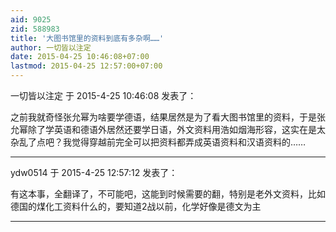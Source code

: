 ```yaml
---
aid: 9025
zid: 588983
title: '大图书馆里的资料到底有多杂啊……'
author: 一切皆以注定
date: 2015-04-25 10:46:08+07:00
lastmod: 2015-04-25 12:57:00+07:00
---
```


一切皆以注定 于 2015-4-25 10:46:08 发表了：

之前我就奇怪张允幂为啥要学德语，结果居然是为了看大图书馆里的资料，于是张允幂除了学英语和德语外居然还要学日语，外文资料用浩如烟海形容，这实在是太杂乱了点吧？我觉得穿越前完全可以把资料都弄成英语资料和汉语资料的……

---------

ydw0514 于 2015-4-25 12:57:12 发表了：

有这本事，全翻译了，不可能吧，这能到时候需要的翻，特别是老外文资料，比如德国的煤化工资料什么的，要知道2战以前，化学好像是德文为主

---------

